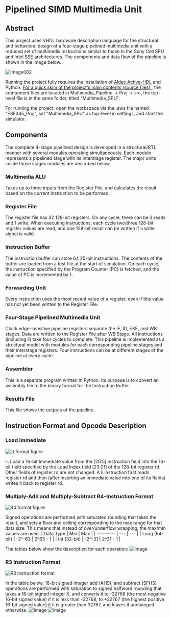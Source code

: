 # Pipelined SIMD Multimedia Unit

## Abstract
This project uses VHDL hardware description language for the structural and behavioral design of a four-stage pipelined multimedia unit with a reduced set of multimedia instructions similar to those in the Sony Cell SPU and Intel SSE architectures. The components and data flow of the pipeline is shown in the image below.

![image002](https://github.com/HaoRanYuan0/Pipelined-SIMD-Multimedia-Unit/assets/121404407/38ef0a7f-161d-4880-9bf4-7afec1fc9130)

Running the project fully requires the installation of [Aldec Active-HDL](https://www.aldec.com/en/products/fpga_simulation/active_hdl_student) and Python.
 <u> For a quick skim of the project's main contents (source files) </u> , the component files are located in Multimedia_Pipeline -> Proj -> src, the top-level file is in the same folder, titled "Multimedia_SPU". 

For running the project, open the workspace via the .aws file named "ESE345_Proj", set "Multimedia_SPU" as top-level in settings, and start the simulator.
 

## Components
The complete 4-stage pipelined design is developed in a structural/RTL manner with several modules operating simultaneously. Each module represents a pipelined stage with its interstage register. The major units inside those stages modules are described below.

### Multimedia ALU
Takes up to three inputs from the Register File, and calculates the result based on the current instruction to be performed.
### Register File
The register file has 32 128-bit registers. On any cycle, there can be 3 reads and 1 write. When executing instructions, each cycle two/three 128-bit register values are read, and one 128-bit result can be written if a write signal is valid.
### Instruction Buffer
The instruction buffer can store 64 25-bit instructions. The contents of the buffer are loaded from a test file at the start of simulation. On each cycle, the instruction specified by the Program Counter (PC) is fetched, and the value of PC is incremented by 1.
### Forwarding Unit
Every instruction uses the most recent value of a register, even if this value has not yet been written to the Register File. 
### Four-Stage Pipelined Multimedia Unit
Clock edge-sensitive pipeline registers separate the IF, ID, EXE, and WB stages. Data are written to the Register File after WB Stage. All instructions (including li) take four cycles to complete. This pipeline is implemented as a structural model with modules for each corresponding pipeline stages and their interstage registers. Four instructions can be at different stages of the pipeline at every cycle.
### Assembler
This is a separate program written in Python. Its purpose is to convert an assembly file to the binary format for the Instruction Buffer.
### Results File
This file shows the outputs of the pipeline.

## Instruction Format and Opcode Description
### Load Immediate
![LI format figure](https://github.com/HaoRanYuan0/Pipelined-SIMD-Multimedia-Unit/assets/121404407/98d7acc4-d9f1-4bdb-a5c3-e48699135943)

li: Load a 16-bit Immediate value from the [20:5] instruction field into the 16-bit field specified by the Load Index field [23:21] of the 128-bit register rd. Other fields of register rd are not changed. A li instruction first reads register rd and then (after inserting an immediate value into one of its fields) writes it back to register rd.

### Multiply-Add and Multiply-Subtract R4-Instruction Format
![R4 format figure](https://github.com/HaoRanYuan0/Pipelined-SIMD-Multimedia-Unit/assets/121404407/20e61e8a-2615-4e30-a9f3-44f0e8cfdac5)

Signed operations are performed with saturated rounding that takes the result, and sets a floor and ceiling corresponding to the max range for that data size. This means that instead of over/underflow wrapping, the max/min values are used.
| Data Type | Min | Max |
| --------- | --- | --- |
| Long (64-bit) | -2^-63 | 2^63 - 1 |
| Int (32-bit) | -2^-31 | 2^31 - 1 |

The tables below show the description for each operation:
![image](https://github.com/HaoRanYuan0/Pipelined-SIMD-Multimedia-Unit/assets/121404407/d76b0872-cf38-43cf-ab9c-39f4f7a0de44)

### R3 Instruction Format
![R3 instruction format](https://github.com/HaoRanYuan0/Pipelined-SIMD-Multimedia-Unit/assets/121404407/875285c5-43d7-41da-9533-51bc8805cff2)

In the table below, 16-bit signed integer add (AHS), and subtract (SFHS) operations are performed with saturation to signed halfword rounding that takes a 16-bit signed integer X, and converts it to -32768 (the most negative 16-bit signed value) if it is less than -32768, to +32767 (the highest positive 16-bit signed value) if it is greater than 32767, and leaves it unchanged otherwise.
![image](https://github.com/HaoRanYuan0/Pipelined-SIMD-Multimedia-Unit/assets/121404407/36929fed-b538-4961-94b3-9d0a7827e38f)
![image](https://github.com/HaoRanYuan0/Pipelined-SIMD-Multimedia-Unit/assets/121404407/8ac0dd52-991b-40ae-a015-b0e7a0b58a55)
